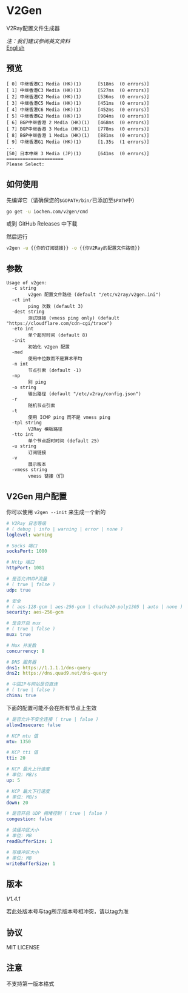 # V2Gen

V2Ray配置文件生成器

*注：我们建议参阅英文资料*  
[English](README.md)

## 预览

```
[ 0] 中继香港C1 Media (HK)(1)      [518ms  (0 errors)]
[ 1] 中继香港C3 Media (HK)(1)      [527ms  (0 errors)]
[ 2] 中继香港C2 Media (HK)(1)      [536ms  (0 errors)]
[ 3] 中继香港C5 Media (HK)(1)      [451ms  (0 errors)]
[ 4] 中继香港C6 Media (HK)(1)      [452ms  (0 errors)]
[ 5] 中继香港G2 Media (HK)(1)      [904ms  (0 errors)]
[ 6] BGP中继香港 2 Media (HK)(1)   [468ms  (0 errors)]
[ 7] BGP中继香港 3 Media (HK)(1)   [778ms  (0 errors)]
[ 8] BGP中继香港 1 Media (HK)(1)   [881ms  (0 errors)]
[ 9] 中继香港G1 Media (HK)(1)      [1.35s  (1 errors)]
...
[50] 日本中继 3 Media (JP)(1)      [641ms  (0 errors)]
=====================
Please Select:
```


## 如何使用

先编译它（请确保您的`$GOPATH/bin/`已添加至`$PATH`中）

```sh
go get -u iochen.com/v2gen/cmd
```
或到 GitHub Releases 中下载    
  
然后运行

```sh
v2gen -u {{你的订阅链接}} -o {{你V2Ray的配置文件路径}}
```

## 参数

```Usage
Usage of v2gen:
  -c string
        v2gen 配置文件路径 (default "/etc/v2ray/v2gen.ini")
  -ct int
        ping 次数 (default 3)
  -dest string
        测试链接 (vmess ping only) (default "https://cloudflare.com/cdn-cgi/trace")
  -eto int
        单个超时时间 (default 8)
  -init
        初始化 v2gen 配置
  -med
        使用中位数而不是算术平均 
  -n int
        节点引索 (default -1)
  -np
        别 ping
  -o string
        输出路径 (default "/etc/v2ray/config.json")
  -r    
        随机节点引索
  -t    
        使用 ICMP ping 而不是 vmess ping
  -tpl string
        V2Ray 模板路径
  -tto int
        单个节点超时时间 (default 25)
  -u string
        订阅链接
  -v    
        展示版本
  -vmess string
        vmess 链接（们）
```

## V2Gen 用户配置

你可以使用 `v2gen --init` 来生成一个新的

```yaml
# V2Ray 日志等级
# ( debug | info | warning | error | none )
loglevel: warning

# Socks 端口
socksPort: 1080

# Http 端口
httpPort: 1081

# 是否允许UDP流量
# ( true | false )
udp: true

# 安全
# ( aes-128-gcm | aes-256-gcm | chacha20-poly1305 | auto | none )
security: aes-256-gcm

# 是否开启 mux
# ( true | false )
mux: true

# Mux 并发数
concurrency: 8

# DNS 服务器
dns1: https://1.1.1.1/dns-query
dns2: https://dns.quad9.net/dns-query

# 中国IP与网站是否直连
# ( true | false )
china: true

```

下面的配置可能不会在所有节点上生效

```yaml
# 是否允许不安全连接 ( true | false )
allowInsecure: false

# KCP mtu 值
mtu: 1350

# KCP tti 值
tti: 20

# KCP 最大上行速度
# 单位: MB/s
up: 5

# KCP 最大下行速度
# 单位: MB/s
down: 20

# 是否开启 UDP 拥堵控制 ( true | false )
congestion: false

# 读缓冲区大小
# 单位: MB
readBufferSize: 1

# 写缓冲区大小
# 单位: MB
writeBufferSize: 1
```

## 版本

<!--version-->
*V1.4.1*
<!--version-end-->
若此处版本号与tag所示版本号相冲突，请以tag为准

## 协议

MIT LICENSE

## 注意

不支持第一版本格式
